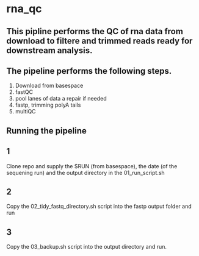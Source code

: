 # rna_qc

## This pipline performs the QC of rna data from download to filtere and trimmed reads ready for downstream analysis. 

## The pipeline performs the following steps. 
1. Download from basespace
2. fastQC
3. pool lanes of data a repair if needed
4. fastp, trimming polyA tails
5. multiQC


## Running the pipeline 

## 1
Clone repo and supply the $RUN (from basespace), the date (of the sequening run) and the output directory in the 01_run_script.sh

## 2
Copy the 02_tidy_fastq_directory.sh script into the fastp output folder and run

## 3
Copy the 03_backup.sh script into the output directory and run. 
